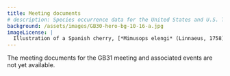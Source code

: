 ```yaml
---
title: Meeting documents
# description: Species occurrence data for the United States and U.S. Territories.
background: /assets/images/GB30-hero-bg-10-16-a.jpg
imageLicense: |
  Illustration of a Spanish cherry, [*Mimusops elengi* (Linnaeus, 1758)](https://www.gbif.org/species/2883768) from Plants of the coast of Coromandel. London, 1795-1819. Via the [Biodiversity Heritage Library](https://flic.kr/p/adXBiW)
---
```


The meeting documents for the GB31 meeting and associated events are not yet available. 



 
